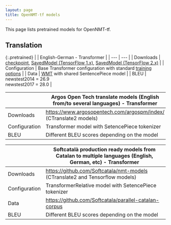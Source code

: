 ```yaml
---
layout: page
title: OpenNMT-tf models
---
```


This page lists pretrained models for OpenNMT-tf.

## Translation

{:.pretrained}
| | English-German - Transformer |
| --- | --- |
| Downloads | [checkpoint](https://s3.amazonaws.com/opennmt-models/averaged-ende-ckpt500k.tar.gz), [SavedModel (TensorFlow 1.x)](https://s3.amazonaws.com/opennmt-models/averaged-ende-export500k.tar.gz), [SavedModel (TensorFlow 2.x)](https://s3.amazonaws.com/opennmt-models/averaged-ende-export500k-v2.tar.gz) |
| Configuration | Base Transformer configuration with standard [training options](https://github.com/OpenNMT/OpenNMT-tf/tree/master/scripts/wmt) |
| Data | [WMT](https://s3.amazonaws.com/opennmt-trainingdata/wmt_ende_sp.tar.gz) with shared SentencePiece model |
| BLEU | newstest2014 = 26.9<br/>newstest2017 = 28.0 |


| | Argos Open Tech translate models (English from/to several languages)  - Transformer |
| --- | --- |
| Downloads | https://www.argosopentech.com/argospm/index/ (CTranslate2 models) |
| Configuration |Transformer model with SetencePiece tokenizer |
| BLEU | Different BLEU scores depending on the model |


| | Softcatalà production ready models from Catalan to multiple languages (English, German, etc)  - Transformer |
| --- | --- |
| Downloads | https://github.com/Softcatala/nmt-models (CTranslate2 and Tensorflow models) |
| Configuration |TransformerRelative model with SetencePiece tokenizer |
| Data | https://github.com/Softcatala/parallel-catalan-corpus |
| BLEU | Different BLEU scores depending on the model |
